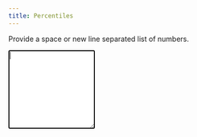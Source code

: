 ```yaml
---
title: Percentiles
---
```


<style>
.container {
	display: grid;
	grid-template-columns: 0.7fr 1.3fr;
	grid-template-rows: 1fr 1fr;
	gap: 0px 1em;
	grid-template-areas:
		". ."
		". .";
}
</style>

<p>
Provide a space or new line separated list of numbers.
</p>

<div class="container">
	<textarea class="numbers" cols="35" rows="10" autofocus></textarea>
	<div class="results"></div>
</div>

<script>
document.addEventListener( 'DOMContentLoaded', function() {
	let $qs = document.querySelector.bind( document );

	let numbers_el = $qs( '.numbers' );
	let results_el = $qs( '.results' );

	let do_percentiles = ( event ) => {
		let out = '';
		let levels = [ 25, 50, 75, 90, 95, 99 ];
		let numbers = event.target.value.trim().split( /\s+/ );

		numbers.forEach( ( num, i ) => {
			let parsed_num = Number( num );
			if ( !isNaN( parsed_num ) ) {
				numbers[i] = parsed_num;
			} else {
				delete numbers[i];
			}
		} );

		numbers.sort( ( a, b ) => { return a - b } );

		out += " --- Interpolated ---\n"
		levels.forEach( ( p ) => {
			p_decimal = p / 100;

			let index = p_decimal * ( numbers.length - 1 ),
				lower = Math.floor( index ),
				remainder = index - lower;

			let interp = numbers[lower];
			if ( numbers[lower + 1] !== undefined ) {
				interp = numbers[lower] + (
					remainder * ( numbers[lower + 1] - numbers[lower] )
				);
			}

			interp = new Intl.NumberFormat( 'en-US', {} ).format( interp );
			out += `p${p} = ${interp}\n`;
		} );

		out += " --- Ranked ---\n";
		levels.forEach( ( p ) => {
			p_decimal = p / 100;

			let index = p_decimal * numbers.length;
			index = Math.floor( index );
			let ranked = numbers[index];

			ranked = new Intl.NumberFormat( 'en-US', {} ).format( ranked );
			out += `p${p} = ${ranked}\n`;
		} );

		results_el.innerText = out;
	}

	numbers_el.addEventListener( 'input', do_percentiles );
} );
</script>
